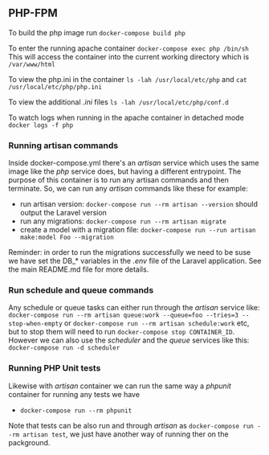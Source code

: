 ## PHP-FPM

To build the php image run `docker-compose build php`

To enter the running apache container `docker-compose exec php /bin/sh`
This will access the container into the current working directory which is `/var/www/html`

To view the php.ini in the container `ls -lah /usr/local/etc/php` and `cat /usr/local/etc/php/php.ini`

To view the additional *.ini* files `ls -lah /usr/local/etc/php/conf.d` 

To watch logs when running in the apache container in detached mode `docker logs -f php`


### Running artisan commands

Inside docker-compose.yml there's an *artisan* service which uses the same image like the *php* service does, 
but having a different entrypoint. The purpose of this container is to run any artisan commands and then terminate.
So, we can run any *artisan* commands like these for example:
- run artisan version: `docker-compose run --rm artisan --version` should output the Laravel version
- run any migrations: `docker-compose run --rm artisan migrate`
- create a model with a migration file: `docker-compose run --run artisan make:model Foo --migration`
  
Reminder: in order to run the migrations successfully we need to be suse we have set the DB_* variables in the *.env* file of the Laravel application.
See the main README.md file for more details.


### Run schedule and queue commands

Any schedule or queue tasks can either run through the *artisan* service like:
`docker-compose run --rm artisan queue:work --queue=foo --tries=3 --stop-when-empty` or `docker-compose run --rm artisan schedule:work` etc, but to stop them will 
need to run `docker-compose stop CONTAINER_ID`. However we can also use the *scheduler* and the *queue* services like this:
`docker-compose run -d scheduler`


### Running PHP Unit tests

Likewise with *artisan* container we can run the same way a *phpunit* container for running any tests we have
- `docker-compose run --rm phpunit`

Note that tests can be also run and through *artisan* as `docker-compose run --rm artisan test`, we just have another way of running ther on the packground.